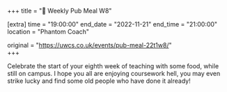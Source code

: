 +++
title = "🍔 Weekly Pub Meal W8"

[extra]
time = "19:00:00"
end_date = "2022-11-21"
end_time = "21:00:00"
location = "Phantom Coach"

original = "https://uwcs.co.uk/events/pub-meal-22t1w8/"    
+++

Celebrate the start of your eighth week of teaching with some food, while still on campus. I hope you all are enjoying coursework hell, you may even strike lucky and find some old people who have done it already\!

